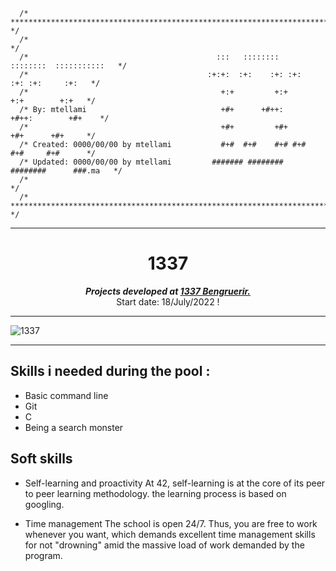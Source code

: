 ```
  /* ********************************************************************************* */
  /*                                                                                   */
  /*                                  	      :::   ::::::::   ::::::::  :::::::::::   */ 
  /*                                        :+:+:  :+:    :+: :+:    :+: :+:     :+:   */ 
  /*                                           +:+         +:+        +:+        +:+   */ 
  /* By: mtellami                              +#+      +#++:      +#++:        +#+    */ 
  /*                                           +#+         +#+        +#+      +#+     */ 
  /* Created: 0000/00/00 by mtellami           #+#  #+#    #+# #+#    #+#     #+#      */ 
  /* Updated: 0000/00/00 by mtellami         ####### ########   ########      ###.ma   */ 
  /*           	                                                                       */ 
  /* ********************************************************************************* */
```
---

<h1 align="center">1337</h1>

<p align="center">
	<b><i>Projects developed at <a href="https://www.1337.ma/">1337 Bengruerir. </a></i></b><br>
	Start date: 18/July/2022 !
</p>

---

![1337](https://github.com/moadtellami/1337/blob/master/1337_Pool/imgs/future.jpg)

---
## Skills i needed during the pool :

- Basic command line
- Git
- C
- Being a search monster


## Soft skills

- Self-learning and proactivity
	At 42, self-learning is at the core of its peer to peer learning methodology.
	the learning process is based on googling.

- Time management
	The school is open 24/7. Thus, you are free to work whenever you want, which
	demands excellent time management skills for not "drowning" amid the
	massive load of work demanded by the program.

